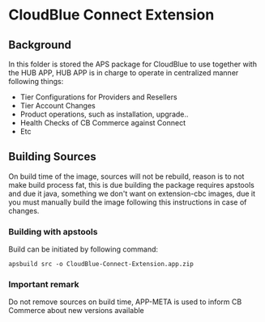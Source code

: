 # CloudBlue Connect Extension

## Background
In this folder is stored the APS package for CloudBlue to use together with the HUB APP,
HUB APP is in charge to operate in centralized manner following things:

* Tier Configurations for Providers and Resellers
* Tier Account Changes
* Product operations, such as installation, upgrade..
* Health Checks of CB Commerce against Connect
* Etc

## Building Sources

On build time of the image, sources will not be rebuild, reason is to not make build process fat,
this is due building the package requires apstools and due it java, something we don't want on
extension-cbc images, due it you must manually build the image following this instructions in case of
changes.


### Building with apstools

Build can be initiated by following command:

```
apsbuild src -o CloudBlue-Connect-Extension.app.zip
```

### Important remark

Do not remove sources on build time, APP-META is used to inform CB Commerce about new versions
available
